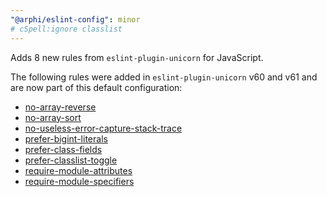 ```yaml
---
"@arphi/eslint-config": minor
# cSpell:ignore classlist
---
```


Adds 8 new rules from `eslint-plugin-unicorn` for JavaScript.

The following rules were added in `eslint-plugin-unicorn` v60 and v61 and are now part of this default configuration:

- [no-array-reverse](https://github.com/sindresorhus/eslint-plugin-unicorn/blob/main/docs/rules/no-array-reverse.md)
- [no-array-sort](https://github.com/sindresorhus/eslint-plugin-unicorn/blob/main/docs/rules/no-array-sort.md)
- [no-useless-error-capture-stack-trace](https://github.com/sindresorhus/eslint-plugin-unicorn/blob/main/docs/rules/no-useless-error-capture-stack-trace.md)
- [prefer-bigint-literals](https://github.com/sindresorhus/eslint-plugin-unicorn/blob/main/docs/rules/prefer-bigint-literals.md)
- [prefer-class-fields](https://github.com/sindresorhus/eslint-plugin-unicorn/blob/main/docs/rules/prefer-class-fields.md)
- [prefer-classlist-toggle](https://github.com/sindresorhus/eslint-plugin-unicorn/blob/main/docs/rules/prefer-classlist-toggle.md)
- [require-module-attributes](https://github.com/sindresorhus/eslint-plugin-unicorn/blob/main/docs/rules/require-module-attributes.md)
- [require-module-specifiers](https://github.com/sindresorhus/eslint-plugin-unicorn/blob/main/docs/rules/require-module-specifiers.md)
